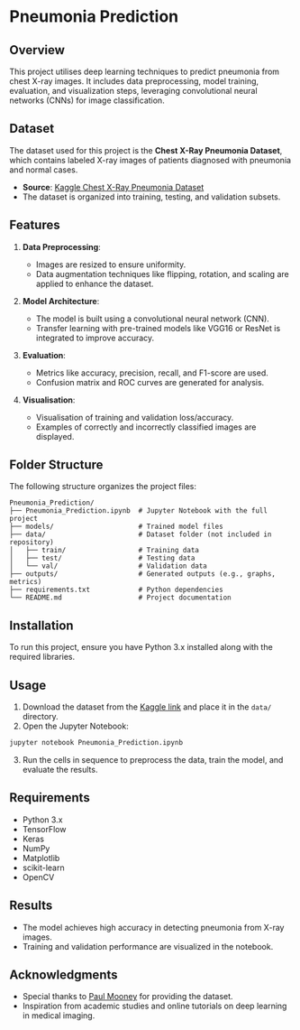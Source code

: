 # Pneumonia Prediction

## Overview
This project utilises deep learning techniques to predict pneumonia from chest X-ray images. It includes data preprocessing, model training, evaluation, and visualization steps, leveraging convolutional neural networks (CNNs) for image classification.

## Dataset
The dataset used for this project is the **Chest X-Ray Pneumonia Dataset**, which contains labeled X-ray images of patients diagnosed with pneumonia and normal cases.

- **Source**: [Kaggle Chest X-Ray Pneumonia Dataset](https://www.kaggle.com/datasets/paultimothymooney/chest-xray-pneumonia)
- The dataset is organized into training, testing, and validation subsets.

## Features
1. **Data Preprocessing**:
   - Images are resized to ensure uniformity.
   - Data augmentation techniques like flipping, rotation, and scaling are applied to enhance the dataset.

2. **Model Architecture**:
   - The model is built using a convolutional neural network (CNN).
   - Transfer learning with pre-trained models like VGG16 or ResNet is integrated to improve accuracy.

3. **Evaluation**:
   - Metrics like accuracy, precision, recall, and F1-score are used.
   - Confusion matrix and ROC curves are generated for analysis.

4. **Visualisation**:
   - Visualisation of training and validation loss/accuracy.
   - Examples of correctly and incorrectly classified images are displayed.

## Folder Structure
The following structure organizes the project files:

```
Pneumonia_Prediction/
├── Pneumonia_Prediction.ipynb  # Jupyter Notebook with the full project
├── models/                     # Trained model files
├── data/                       # Dataset folder (not included in repository)
│   ├── train/                  # Training data
│   ├── test/                   # Testing data
│   └── val/                    # Validation data
├── outputs/                    # Generated outputs (e.g., graphs, metrics)
├── requirements.txt            # Python dependencies
└── README.md                   # Project documentation
```

## Installation
To run this project, ensure you have Python 3.x installed along with the required libraries.

## Usage
1. Download the dataset from the [Kaggle link](https://www.kaggle.com/datasets/paultimothymooney/chest-xray-pneumonia) and place it in the `data/` directory.
2. Open the Jupyter Notebook:

```bash
jupyter notebook Pneumonia_Prediction.ipynb
```

3. Run the cells in sequence to preprocess the data, train the model, and evaluate the results.

## Requirements
- Python 3.x
- TensorFlow
- Keras
- NumPy
- Matplotlib
- scikit-learn
- OpenCV

## Results
- The model achieves high accuracy in detecting pneumonia from X-ray images.
- Training and validation performance are visualized in the notebook.

## Acknowledgments
- Special thanks to [Paul Mooney](https://www.kaggle.com/paultimothymooney) for providing the dataset.
- Inspiration from academic studies and online tutorials on deep learning in medical imaging.

